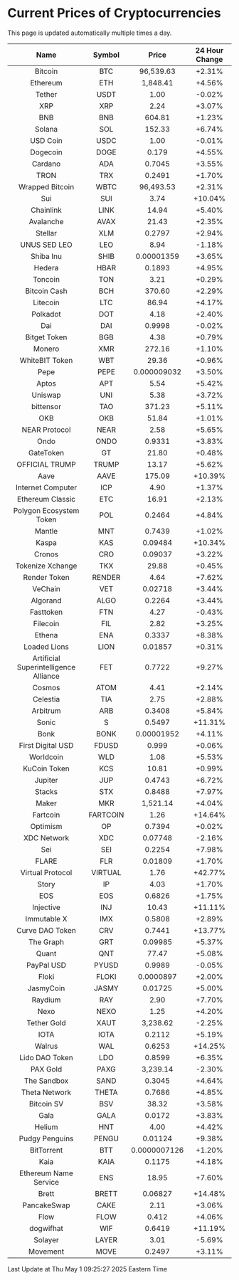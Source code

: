 # Current Prices of Cryptocurrencies
This page is updated automatically multiple times a day.

| Name | Symbol | Price | 24 Hour Change |
| :---: |:---:| :---: | :---: |
| Bitcoin | BTC | 96,539.63 | +2.31% |
| Ethereum | ETH | 1,848.41 | +4.56% |
| Tether | USDT | 1.00 | -0.02% |
| XRP | XRP | 2.24 | +3.07% |
| BNB | BNB | 604.81 | +1.23% |
| Solana | SOL | 152.33 | +6.74% |
| USD Coin | USDC | 1.00 | -0.01% |
| Dogecoin | DOGE | 0.179 | +4.55% |
| Cardano | ADA | 0.7045 | +3.55% |
| TRON | TRX | 0.2491 | +1.70% |
| Wrapped Bitcoin | WBTC | 96,493.53 | +2.31% |
| Sui | SUI | 3.74 | +10.04% |
| Chainlink | LINK | 14.94 | +5.40% |
| Avalanche | AVAX | 21.43 | +2.35% |
| Stellar | XLM | 0.2797 | +2.94% |
| UNUS SED LEO | LEO | 8.94 | -1.18% |
| Shiba Inu | SHIB | 0.00001359 | +3.65% |
| Hedera | HBAR | 0.1893 | +4.95% |
| Toncoin | TON | 3.21 | +0.29% |
| Bitcoin Cash | BCH | 370.60 | +2.29% |
| Litecoin | LTC | 86.94 | +4.17% |
| Polkadot | DOT | 4.18 | +2.40% |
| Dai | DAI | 0.9998 | -0.02% |
| Bitget Token | BGB | 4.38 | +0.79% |
| Monero | XMR | 272.16 | +1.10% |
| WhiteBIT Token | WBT | 29.36 | +0.96% |
| Pepe | PEPE | 0.000009032 | +3.50% |
| Aptos | APT | 5.54 | +5.42% |
| Uniswap | UNI | 5.38 | +3.72% |
| bittensor | TAO | 371.23 | +5.11% |
| OKB | OKB | 51.84 | +1.01% |
| NEAR Protocol | NEAR | 2.58 | +5.65% |
| Ondo | ONDO | 0.9331 | +3.83% |
| GateToken | GT | 21.80 | +0.48% |
| OFFICIAL TRUMP | TRUMP | 13.17 | +5.62% |
| Aave | AAVE | 175.09 | +10.39% |
| Internet Computer | ICP | 4.90 | +1.37% |
| Ethereum Classic | ETC | 16.91 | +2.13% |
| Polygon Ecosystem Token | POL | 0.2464 | +4.84% |
| Mantle | MNT | 0.7439 | +1.02% |
| Kaspa | KAS | 0.09484 | +10.34% |
| Cronos | CRO | 0.09037 | +3.22% |
| Tokenize Xchange | TKX | 29.88 | +0.45% |
| Render Token | RENDER | 4.64 | +7.62% |
| VeChain | VET | 0.02718 | +3.44% |
| Algorand | ALGO | 0.2264 | +3.44% |
| Fasttoken | FTN | 4.27 | -0.43% |
| Filecoin | FIL | 2.82 | +3.25% |
| Ethena | ENA | 0.3337 | +8.38% |
| Loaded Lions | LION | 0.01857 | +0.31% |
| Artificial Superintelligence Alliance | FET | 0.7722 | +9.27% |
| Cosmos | ATOM | 4.41 | +2.14% |
| Celestia | TIA | 2.75 | +2.88% |
| Arbitrum | ARB | 0.3408 | +5.84% |
| Sonic | S | 0.5497 | +11.31% |
| Bonk | BONK | 0.00001952 | +4.11% |
| First Digital USD | FDUSD | 0.999 | +0.06% |
| Worldcoin | WLD | 1.08 | +5.53% |
| KuCoin Token | KCS | 10.81 | +0.99% |
| Jupiter | JUP | 0.4743 | +6.72% |
| Stacks | STX | 0.8488 | +7.97% |
| Maker | MKR | 1,521.14 | +4.04% |
| Fartcoin | FARTCOIN | 1.26 | +14.64% |
| Optimism | OP | 0.7394 | +0.02% |
| XDC Network | XDC | 0.07748 | -2.16% |
| Sei | SEI | 0.2254 | +7.98% |
| FLARE | FLR | 0.01809 | +1.70% |
| Virtual Protocol | VIRTUAL | 1.76 | +42.77% |
| Story | IP | 4.03 | +1.70% |
| EOS | EOS | 0.6826 | +1.75% |
| Injective | INJ | 10.43 | +11.11% |
| Immutable X | IMX | 0.5808 | +2.89% |
| Curve DAO Token | CRV | 0.7441 | +13.77% |
| The Graph | GRT | 0.09985 | +5.37% |
| Quant | QNT | 77.47 | +5.08% |
| PayPal USD | PYUSD | 0.9989 | -0.05% |
| Floki | FLOKI | 0.0000897 | +2.00% |
| JasmyCoin | JASMY | 0.01725 | +5.00% |
| Raydium | RAY | 2.90 | +7.70% |
| Nexo | NEXO | 1.25 | +4.20% |
| Tether Gold | XAUT | 3,238.62 | -2.25% |
| IOTA | IOTA | 0.2112 | +5.19% |
| Walrus | WAL | 0.6253 | +14.25% |
| Lido DAO Token | LDO | 0.8599 | +6.35% |
| PAX Gold | PAXG | 3,239.14 | -2.30% |
| The Sandbox | SAND | 0.3045 | +4.64% |
| Theta Network | THETA | 0.7686 | +4.85% |
| Bitcoin SV | BSV | 38.32 | +3.58% |
| Gala | GALA | 0.0172 | +3.83% |
| Helium | HNT | 4.00 | +4.42% |
| Pudgy Penguins | PENGU | 0.01124 | +9.38% |
| BitTorrent | BTT | 0.0000007126 | +1.20% |
| Kaia | KAIA | 0.1175 | +4.18% |
| Ethereum Name Service | ENS | 18.95 | +7.60% |
| Brett | BRETT | 0.06827 | +14.48% |
| PancakeSwap | CAKE | 2.11 | +3.06% |
| Flow | FLOW | 0.412 | +4.06% |
| dogwifhat | WIF | 0.6419 | +11.19% |
| Solayer | LAYER | 3.01 | -5.69% |
| Movement | MOVE | 0.2497 | +3.11% |

Last Update at Thu May  1 09:25:27 2025 Eastern Time